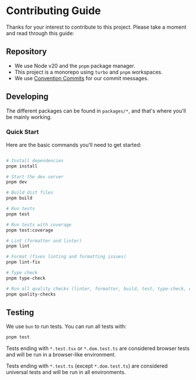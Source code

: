 # Contributing Guide

Thanks for your interest to contribute to this project. Please take a moment and read through this guide:

## Repository

- We use Node v20 and the `pnpm` package manager.
- This project is a monorepo using `turbo` and `pnpm` workspaces.
- We use [Convention Commits](https://www.conventionalcommits.org/en/v1.0.0/) for our commit messages.

## Developing

The different packages can be found in `packages/*`, and that's where you'll be mainly working.

### Quick Start

Here are the basic commands you'll need to get started:

```sh

# Install dependencies
pnpm install

# Start the dev server
pnpm dev

# Build dist files
pnpm build

# Run tests
pnpm test

# Run tests with coverage
pnpm test:coverage

# Lint (formatter and linter)
pnpm lint

# Format (fixes linting and formatting issues)
pnpm lint-fix

# Type check
pnpm type-check

# Run all quality checks (linter, formatter, build, test, type-check, etc.)
pnpm quality-checks

```

## Testing

We use `bun` to run tests. You can run all tests with:

```sh
pnpm test
```

Tests ending with `*.test.tsx` or `*.dom.test.ts` are considered browser tests and will be run in a browser-like
environment.

Tests ending with `*.test.ts` (except `*.dom.test.ts`) are considered universal tests and will be run in all
environments.
